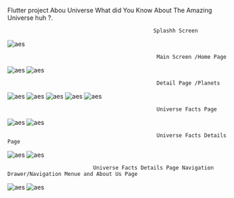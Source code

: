 Flutter project Abou Universe What did You Know About The Amazing Universe huh ?.
 
                                                  Splashh Screen

![aes](screen/big.jpg) 

                                                   Main Screen /Home Page
  
![aes](screen/img10.jpg) ![aes](screen/img9.jpg) 

                                                   Detail Page /Planets

![aes](screen/img7.jpg) ![aes](screen/big1.jpg) ![aes](screen/big2.jpg) ![aes](screen/big3.jpg)  ![aes](screen/big4.jpg)

                                                   Universe Facts Page

![aes](screen/img3.jpg) ![aes](screen/img4.jpg)

                                                   Universe Facts Details Page 

![aes](screen/img2.jpg) ![aes](screen/img6.jpg)
         
                               Universe Facts Details Page Navigation Drawer/Navigation Menue and About Us Page

![aes](screen/img1.jpg) ![aes](screen/img8.jpg)
